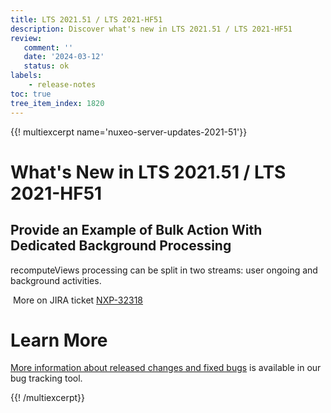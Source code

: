 ```yaml
---
title: LTS 2021.51 / LTS 2021-HF51
description: Discover what's new in LTS 2021.51 / LTS 2021-HF51
review:
   comment: ''
   date: '2024-03-12'
   status: ok
labels:
    - release-notes
toc: true
tree_item_index: 1820
---
```


{{! multiexcerpt name='nuxeo-server-updates-2021-51'}}
# What's New in LTS 2021.51 / LTS 2021-HF51

## Provide an Example of Bulk Action With Dedicated Background Processing

recomputeViews processing can be split in two streams: user ongoing and background activities.

<i class="fa fa-long-arrow-right" aria-hidden="true"></i>&nbsp;More on JIRA ticket [NXP-32318](https://jira.nuxeo.com/browse/NXP-32318)

# Learn More

[More information about released changes and fixed bugs](https://jira.nuxeo.com/secure/ReleaseNote.jspa?projectId=10011&version=22741) is available in our bug tracking tool.

{{! /multiexcerpt}}
